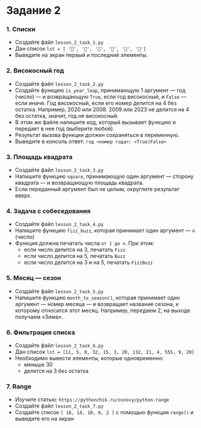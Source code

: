 # Задание 2
### 1. Списки
   - Создайте файл `lesson_2_task_1.py`
   - Дан список `lst = [ '🍇', '🍑', '🍐', '🍊', '🍌', '🍎']`
   - Выведите на экран первый и последний элементы.

### 2. Високосный год
   - Создайте файл `lesson_2_task_2.py`
   - Создайте функцию `is_year_leap`, принимающую 1 аргумент — год (число) — и возвращающую `True`, если год високосный, и 
`False`
 — если иначе.
Год високосный, если его номер делится на 4 без остатка. Например, 2020 или 2008. 2009 или 2023 не делится на 4 без 
остатка, значит, год не високосный.
   - В этом же файле напишите код, который вызывает функцию и передает в нее год (выберите любой).
   - Результат вызова функции должен сохраняться в переменную.
   - Выведите в консоль ответ: `год <номер года>: <True|False>`

### 3. Площадь квадрата
   - Создайте файл `lesson_2_task_3.py`
   - Напишите функцию `square`, принимающую один аргумент — сторону квадрата — и возвращающую площадь квадрата. 
   - Если переданный аргумент был не целым, округлите результат вверх.

### 4. Задача с собеседования
   - Создайте файл `lesson_2_task_4.py`
   - Напишите функцию `fizz_buzz`, которая принимает один аргумент — `n` (число)
   - Функция должна печатать числа `от 1 до n`. При этом:
     - если число делится на 3, печатать `Fizz`
     - если число делится на 5, печатать `Buzz`
     - если число делится на 3 и на 5, печатать `FizzBuzz`

### 5. Месяц — сезон
   - Создайте файл `lesson_2_task_5.py`
   - Напишите функцию `month_to_season()`, которая принимает один аргумент — номер месяца — и возвращает название 
сезона, к которому относится этот месяц. Например, передаем 2, на выходе получаем «Зима».

### 6. Фильтрация списка
   - Создайте файл `lesson_2_task_6.py`
   - Дан список `lst = [11, 5, 8, 32, 15, 3, 20, 132, 21, 4, 555, 9, 20]`
   - Необходимо вывести элементы, которые одновременно:
     - меньше 30
     - делятся на 3 без остатка

### 7. Range
   - Изучите статью: `https://pythonchik.ru/osnovy/python-range`
   - Создайте файл `lesson_2_task_7.py`
   - Создайте список `[ 18, 14, 10, 6, 2 ]` с помощью функции `range()` и выведите его на экран
